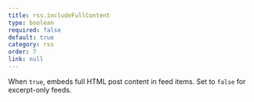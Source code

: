 ```yaml
---
title: rss.includeFullContent
type: boolean
required: false
default: true
category: rss
order: 7
link: null
---
```


When `true`, embeds full HTML post content in feed items. Set to `false` for excerpt-only feeds.
